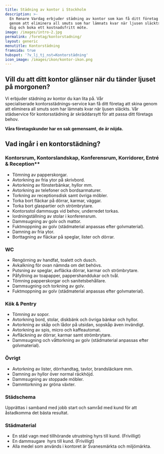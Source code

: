 ```yaml
---
title: Städning av kontor i Stockholm
description: >-
  En Renare Vardag erbjuder städning av kontor som kan få ditt företag att skina
  genom att eliminera all smuts som har lämnats kvar när ljusen släckts. Hör av
  dig och boka ett kostnadsfritt möte.
image: /images/intro-2.jpg
permalink: /foretag/kontorstadning/
layout: generic
menutitle: Kontorstädning
framsida: true
hubspot: '?v_lj_tj_nst=Kontorstädning'
icon_image: /images/ikon/kontor-ikon.png
---
```


## Vill du att ditt kontor glänser när du tänder ljuset på morgonen?

Vi erbjuder städning av kontor du kan lita på. Vår specialiserade kontorsstädnings-service kan få ditt företag att skina genom att eliminera all smuts som har lämnats kvar när ljusen släckts. Vår städservice för kontorsstädning är skräddarsytt för att passa ditt företags behov.

**Våra företagskunder har en sak gemensamt, de är nöjda.**

## Vad ingår i en kontorstädning?

### Kontorsrum, Kontorslandskap, Konferensrum, Korridorer, Entré & Reception\*\*

* Tömning av papperskorgar.
* Avtorkning av fria ytor på skrivbord.
* Avtorkning av fönsterbänkar, hyllor mm.
* Avtorkning av telefoner och bordsarmaturer.
* Torkning av receptionsdisk samt övriga möbler.
* Torka bort fläckar på dörrar, karmar, väggar.
* Torka bort glaspartier och strömbrytare.
* Kontorsstol dammsugs vid behov, underredet torkas.
* Iordningställning av stolar i konferensrum.
* Dammsugning av golv och mattor.
* Fuktmoppning av golv (städmaterial anpassas efter golvmaterial).
* Damning av fria ytor.
* Borttagning av fläckar på speglar, lister och dörrar.

### WC

* Rengörning av handfat, toalett och dusch.
* Avkalkning för ovan nämnda om det behövs.
* Putsning av speglar, avfläcka dörrar, karmar och strömbrytare.
* Påfyllning av toapapper, pappershanddukar och tvål.
* Tömning papperskorgar och sanitetsbehållare.
* Dammsugning och torkning av golv.
* Fuktmoppning av golv (städmaterial anpassas efter golvmaterial).

### Kök & Pentry

* Tömning av sopor.
* Avtorkning bord, stolar, diskbänk och övriga bänkar och hyllor.
* Avtorkning av skåp och lådor på utsidan, sopskåp även invändigt.
* Avtorkning av spis, micro och kaffeautomat.
* Avfläckning av dörrar, karmar samt strömbrytare.
* Dammsugning och våttorkning av golv (städmaterial anpassas efter golvmaterial).

### Övrigt

* Avtorkning av lister, dörrhandtag, tavlor, brandsläckare mm.
* Damning av hyllor över normal räckhöjd.
* Dammsugning av stoppade möbler.
* Dammtorkning av gröna växter.

### Städschema

Upprättas i samband med jobb start och samråd med kund för att åstadkomma det bästa resultat.

### Städmaterial

* En städ vagn med tillhörande utrustning hyrs till kund. (Frivilligt)
* En dammsugare  hyrs till kund. (Frivilligt)
* Alla medel som används i kontoret är Svanesmärkta och miljömärkta.